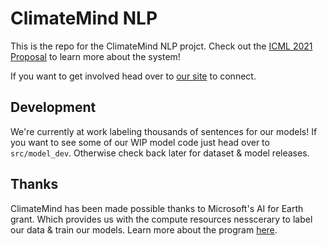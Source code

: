 # ClimateMind NLP

This is the repo for the ClimateMind NLP projct. Check out the [ICML 2021 Proposal](https://www.climatechange.ai/papers/icml2021/65) to learn more about the system!

If you want to get involved head over to [our site](https://climatemind.org/#get-involved) to connect.

## Development

We're currently at work labeling thousands of sentences for our models! If you want to see some of our WIP model code just head over to `src/model_dev`. Otherwise check back later for dataset & model releases.

## Thanks

ClimateMind has been made possible thanks to Microsoft's AI for Earth grant. Which provides us with the compute resources nesscerary to label our data & train our models. Learn more about the program [here](https://www.microsoft.com/en-us/ai/ai-for-earth).


